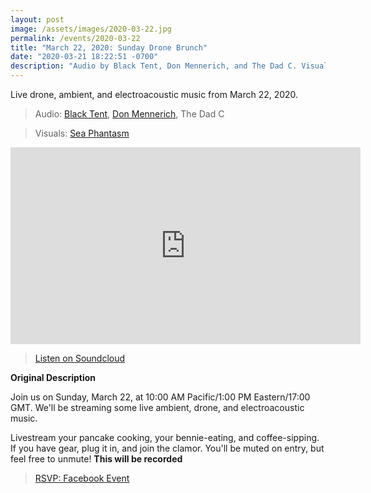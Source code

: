 ```yaml
---
layout: post
image: /assets/images/2020-03-22.jpg
permalink: /events/2020-03-22
title: "March 22, 2020: Sunday Drone Brunch"
date: "2020-03-21 18:22:51 -0700"
description: "Audio by Black Tent, Don Mennerich, and The Dad C. Visuals by Sea Phantasm."
---
```


Live drone, ambient, and electroacoustic music from March 22, 2020.

> Audio: [Black Tent](https://blacktent.bandcamp.com/), [Don Mennerich](https://soundcloud.com/user-1454084-164279026), The Dad C

> Visuals: [Sea Phantasm](https://facebook.com/seaphantasm/)

<iframe width="560" height="315" src="https://www.youtube.com/embed/5K4cNQryfTo" frameborder="0" allowfullscreen></iframe>

> [Listen on Soundcloud](https://soundcloud.com/blacktentsound/drone-sunday-brunch-march-20-2020-encerrado-en-casa)

**Original Description**

Join us on Sunday, March 22, at 10:00 AM Pacific/1:00 PM Eastern/17:00 GMT. We'll be streaming some live ambient, drone, and electroacoustic music.

Livestream your pancake cooking, your bennie-eating, and coffee-sipping. If you have gear, plug it in, and join the clamor. You'll be muted on entry, but feel free to unmute! **This will be recorded**

> [RSVP: Facebook Event](https://www.facebook.com/events/1070731576658779/)
